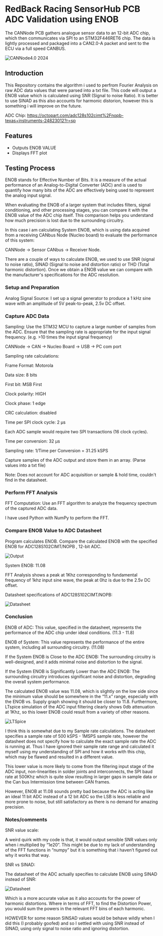 # RedBack Racing SensorHub PCB ADC Validation using ENOB

The CANNode PCB gathers analogue sensor data to an 12-bit ADC chip, which then communicates via SPI to an STM32F446RET6 chip. The data is lightly processed and packaged into a CAN2.0-A packet and sent to the ECU via a full speed CANBUS. 

![CANNode4.0 2024](./images/CANNode4.0.jpg)

## Introduction

This Repository contains the algorithm i used to perfrom Fourier Analysis on raw ADC data values that were parsed into a txt file. This code will output a ENOB value which is calculated using SNR (Signal to noise Ratio). It is better to use SINAD as this also accounts for harmonic distorion, however this is something i will improve on the future.

ADC Chip: https://octopart.com/adc128s102cimt%2Fnopb-texas+instruments-24823012?r=sp


## Features
- Outputs ENOB VALUE
- Displays FFT plot

## Testing Process
ENOB stands for Effective Number of Bits. It is a measure of the actual performance of an Analog-to-Digital Converter (ADC) and is used to quantify how many bits of the ADC are effectively being used to represent the analog input signal.  

When evaluating the ENOB of a larger system that includes filters, signal conditioning, and other processing stages, you can compare it with the ENOB value of the ADC chip itself. This comparison helps you understand how much precision is lost due to the surrounding circuitry.

In this case i am calculating System ENOB, which is using data acquired from a receiving CANbus Node (Nucleo board) to evaluate the performance of this system:

CANNode → Sensor CANbus → Receiver Node.

There are a couple of ways to calculate ENOB, we used to use SNR (signal to noise ratio), SINAD (Signal to noise and distortion ratio) or THD (Total harmonic distortion). Once we obtain a ENOB value we can compare  with the manufacturer's specifications for the ADC resolution.

### Setup and Preparation

Analog Signal Source: I set up a signal generator to produce a 1 kHz sine wave with an amplitude of 5V peak-to-peak, 2.5v DC offset.

### Capture ADC Data

Sampling: Use the STM32 MCU to capture a large number of samples from the ADC. Ensure that the sampling rate is appropriate for the input signal frequency. (e.g. >10 times the input signal frequency)

CANNode → CAN → Nucleo Board → USB → PC com port

Sampling rate calculations:

Frame Format: Motorola 

Data size: 8 bits 

First bit: MSB First 

Clock polarity: HIGH 

Clock phase: 1 edge 

CRC calculation: disabled

Time per SPI clock cycle: 2 μs 

Each ADC sample would require two SPI transactions (16 clock cycles).

Time per conversion: 32 μs 

Sampling rate: 1/Time per Conversion =  31.25 kSPS

Capture samples of the ADC output and store them in an array. (Parse values into a txt file)

Note: Does not account for ADC acquisition or sample & hold time, couldn't find in the datasheet.

### Perform FFT Analysis

FFT Computation: Use an FFT algorithm to analyze the frequency spectrum of the captured ADC data. 

I have used Python with NumPy to perform the FFT.
### Compare ENOB Value to ADC Datasheet
Program calculates ENOB. Compare the calculated ENOB with the specified ENOB for ADC128S102CIMT/NOPB , 12-bit ADC.

![Output](./images/output.png)

System ENOB: 11.08

FFT Analysis shows a peak at 1Khz corresponding to fundamental frequency of 1khz input sine wave, the peak at 0hz is due to the 2.5v DC offset. 

Datasheet specifications of ADC128S102CIMT/NOPB:

![Datasheet](./images/datasheet.png)

### Conclusion


ENOB of ADC: This value, specified in the datasheet, represents the performance of the ADC chip under ideal conditions. (11.3 - 11.8)

ENOB of System: This value represents the performance of the entire system, including all surrounding circuitry. (11.08)

If the System ENOB is Close to the ADC ENOB: The surrounding circuitry is well-designed, and it adds minimal noise and distortion to the signal.

If the System ENOB is Significantly Lower than the ADC ENOB: The surrounding circuitry introduces significant noise and distortion, degrading the overall system performance.

The calculated ENOB value was 11.08, which is slightly on the low side since the minimum value should be somewhere in the “11.x” range, especially with the ENOB vs. Supply graph showing it should be closer to 11.8. Furthermore, LTspice simulation of the ADC input filtering clearly shows 0db attenuation at 1Khz, so this lower ENOB could result from a variety of other reasons.

![LTSpice](./images/ltspice.png)

I think this is somewhat due to my Sample rate calculations. The datasheet specifies a sample rate of 500 kSPS - 1MSPS sample rate, however the datasheet does not specify how to calculate the exact sample rate the ADC is running at. Thus I have ignored their sample rate range and calculated it myself using my understanding of SPI and how it works with this chip, which may be flawed and resulted in a different value. 

This lower value is more likely to come from the filtering input stage of the ADC input, non-linearities in solder joints and interconnects, the SPI baud rate at 500Khz which is quite slow resulting in larger gaps in sample data or the Can bus Intermission time between CAN frames.

However, ENOB at 11.08 sounds pretty bad because the ADC is acting like an ideal 11 bit ADC instead of a 12 bit ADC so the LSB is less reliable and more prone to noise, but still satisfactory as there is no demand for amazing precision.


### Notes/comments

SNR value scale:

A weird quirk with my code is that, it would output sensible SNR values only when i multiplied by “1e20”. This might be due to my lack of understanding of the FFT functions in “numpy” but it is something that i haven’t figured out why it works that way. 

SNR vs SINAD:

The datasheet of the ADC actually specifies to calculate ENOB using SINAD instead of SNR:

![Datasheet](./images/enob.png)

Which is a more accurate value as it also accounts for the power of harmonic distortions. Where in terms of FFT, to find the Distortion Power, you would sum the powers in the relevant FFT bins of each harmonic.

HOWEVER for some reason SINSAD values would be behave wildly when I did this (I probably goofed) and so I settled with using SNR instead of SINAD, using only signal to noise ratio and ignoring distortion.
